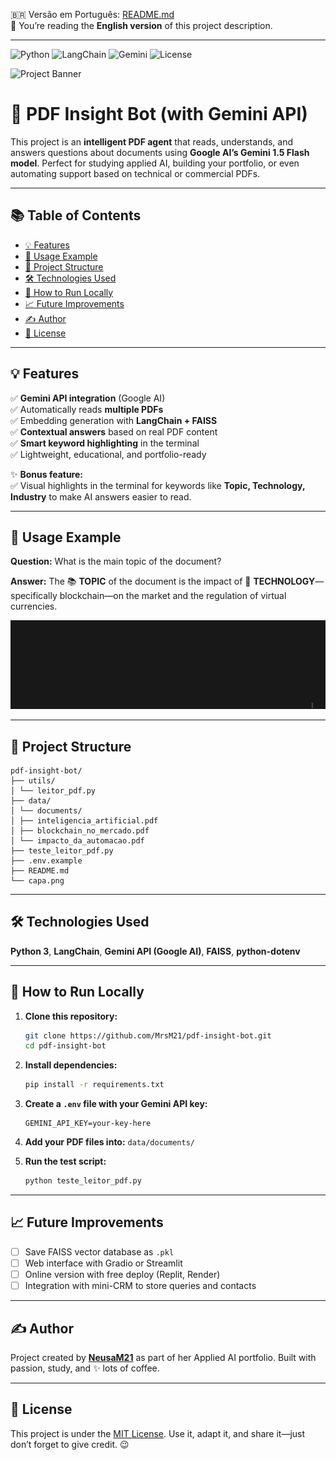 🇧🇷 Versão em Português: [README.md](README.md)  
📖 You’re reading the **English version** of this project description.

---

![Python](https://img.shields.io/badge/Python-3.10+-blue?logo=python)
![LangChain](https://img.shields.io/badge/LangChain-✓-purple)
![Gemini](https://img.shields.io/badge/Gemini_API-Google_AI-yellow?logo=google)
![License](https://img.shields.io/github/license/NeusaM21/pdf-insight-bot)

![Project Banner](capa.png)

# 📄 PDF Insight Bot (with Gemini API)

This project is an **intelligent PDF agent** that reads, understands, and answers questions about documents using **Google AI’s Gemini 1.5 Flash model**. Perfect for studying applied AI, building your portfolio, or even automating support based on technical or commercial PDFs.

---

## 📚 Table of Contents

* [💡 Features](#-features)
* [💬 Usage Example](#-usage-example)
* [📂 Project Structure](#-project-structure)
* [🛠️ Technologies Used](#️-technologies-used)
* [🚀 How to Run Locally](#-how-to-run-locally)
* [📈 Future Improvements](#-future-improvements)
* [✍️ Author](#️-author)
* [📝 License](#-license)

---

## 💡 Features

✅ **Gemini API integration** (Google AI)  
✅ Automatically reads **multiple PDFs**  
✅ Embedding generation with **LangChain + FAISS**  
✅ **Contextual answers** based on real PDF content  
✅ **Smart keyword highlighting** in the terminal  
✅ Lightweight, educational, and portfolio-ready

✨ **Bonus feature:**  
✅ Visual highlights in the terminal for keywords like **Topic, Technology, Industry** to make AI answers easier to read.

---

## 💬 Usage Example

**Question:** What is the main topic of the document?

**Answer:** The 📚 **TOPIC** of the document is the impact of 🧠 **TECHNOLOGY**—specifically blockchain—on the market and the regulation of virtual currencies.

![Terminal demonstration of the PDF Insight Bot](assets/pdf-insight-bot-terminal.gif)

---

## 📂 Project Structure

```
pdf-insight-bot/
├── utils/
│ └── leitor_pdf.py
├── data/
│ └── documents/
│ ├── inteligencia_artificial.pdf
│ ├── blockchain_no_mercado.pdf
│ └── impacto_da_automacao.pdf
├── teste_leitor_pdf.py
├── .env.example
├── README.md
└── capa.png
```
---

## 🛠️ Technologies Used

**Python 3**, **LangChain**, **Gemini API (Google AI)**, **FAISS**, **python-dotenv**

---

## 🚀 How to Run Locally

1.  **Clone this repository:**
    ```bash
    git clone https://github.com/MrsM21/pdf-insight-bot.git
    cd pdf-insight-bot
    ```

2.  **Install dependencies:**
    ```bash
    pip install -r requirements.txt
    ```

3.  **Create a `.env` file with your Gemini API key:**
    ```
    GEMINI_API_KEY=your-key-here
    ```

4.  **Add your PDF files into:**
    `data/documents/`

5.  **Run the test script:**
    ```bash
    python teste_leitor_pdf.py
    ```

---

## 📈 Future Improvements

* [ ] Save FAISS vector database as `.pkl`
* [ ] Web interface with Gradio or Streamlit
* [ ] Online version with free deploy (Replit, Render)
* [ ] Integration with mini-CRM to store queries and contacts

---

## ✍️ Author

Project created by [**NeusaM21**](https://github.com/NeusaM21) as part of her Applied AI portfolio. Built with passion, study, and ✨ lots of coffee.

---

## 📝 License

This project is under the [MIT License](https://github.com/NeusaM21/pdf-insight-bot/blob/main/LICENSE). Use it, adapt it, and share it—just don’t forget to give credit. 😉
